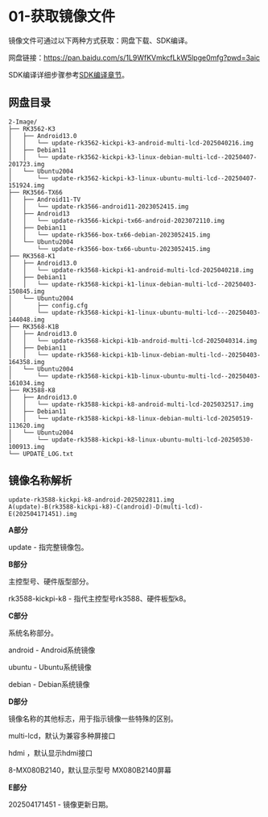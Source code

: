 # 01-获取镜像文件

镜像文件可通过以下两种方式获取：网盘下载、SDK编译。

网盘链接：https://pan.baidu.com/s/1L9WfKVmkcfLkW5lpge0mfg?pwd=3aic

SDK编译详细步骤参考[SDK编译章节](../04-SDK编译/)。



## 网盘目录

```
2-Image/
├── RK3562-K3
│   ├── Android13.0
│   │   └── update-rk3562-kickpi-k3-android-multi-lcd-2025040216.img
│   ├── Debian11
│   │   └── update-rk3562-kickpi-k3-linux-debian-multi-lcd--20250407-201723.img
│   └── Ubuntu2004
│       └── update-rk3562-kickpi-k3-linux-ubuntu-multi-lcd--20250407-151924.img
├── RK3566-TX66
│   ├── Android11-TV
│   │   └── update-rk3566-android11-2023052415.img
│   ├── Android13
│   │   └── update-rk3566-kickpi-tx66-android-2023072110.img
│   ├── Debian11
│   │   └── update-rk3566-box-tx66-debian-2023052415.img
│   └── Ubuntu2004
│       └── update-rk3566-box-tx66-ubuntu-2023052415.img
├── RK3568-K1
│   ├── Android13.0
│   │   └── update-rk3568-kickpi-k1-android-multi-lcd-2025040218.img
│   ├── Debian11
│   │   └── update-rk3568-kickpi-k1-linux-debian-multi-lcd--20250403-150845.img
│   └── Ubuntu2004
│       ├── config.cfg
│       └── update-rk3568-kickpi-k1-linux-ubuntu-multi-lcd---20250403-144048.img
├── RK3568-K1B
│   ├── Android13.0
│   │   └── update-rk3568-kickpi-k1b-android-multi-lcd-2025040314.img
│   ├── Debian11
│   │   └── update-rk3568-kickpi-k1b-linux-debian-multi-lcd--20250403-164358.img
│   └── Ubuntu2004
│       └── update-rk3568-kickpi-k1b-linux-ubuntu-multi-lcd--20250403-161034.img
├── RK3588-K8
│   ├── Android13.0
│   │   └── update-rk3588-kickpi-k8-android-multi-lcd-2025032517.img
│   ├── Debian11
│   │   └── update-rk3588-kickpi-k8-linux-debian-multi-lcd-20250519-113620.img
│   └── Ubuntu2004
│       └── update-rk3588-kickpi-k8-linux-ubuntu-multi-lcd-20250530-100913.img
└── UPDATE_LOG.txt
```



## 镜像名称解析

```
update-rk3588-kickpi-k8-android-2025022811.img
A(update)-B(rk3588-kickpi-k8)-C(android)-D(multi-lcd)-E(202504171451).img
```

**A部分**

update - 指完整镜像包。



**B部分**

主控型号、硬件版型部分。

rk3588-kickpi-k8 - 指代主控型号rk3588、硬件板型k8。



**C部分**

系统名称部分。

android - Android系统镜像

ubuntu - Ubuntu系统镜像

debian - Debian系统镜像



**D部分**

镜像名称的其他标志，用于指示镜像一些特殊的区别。

multi-lcd，默认为兼容多种屏接口

hdmi ，默认显示hdmi接口

8-MX080B2140，默认显示型号 MX080B2140屏幕



**E部分**

202504171451 - 镜像更新日期。


